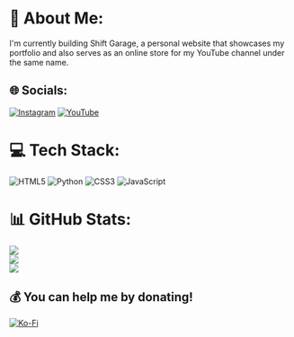 # 💫 About Me:
I'm currently building Shift Garage, a personal website that showcases my portfolio and also serves as an online store for my YouTube channel under the same name.


## 🌐 Socials:
[![Instagram](https://img.shields.io/badge/Instagram-%23E4405F.svg?logo=Instagram&logoColor=white)](https://instagram.com/@official.shift.garage) [![YouTube](https://img.shields.io/badge/YouTube-%23FF0000.svg?logo=YouTube&logoColor=white)](https://youtube.com/@@shift.garage) 

# 💻 Tech Stack:
![HTML5](https://img.shields.io/badge/html5-%23E34F26.svg?style=for-the-badge&logo=html5&logoColor=white) ![Python](https://img.shields.io/badge/python-3670A0?style=for-the-badge&logo=python&logoColor=ffdd54) ![CSS3](https://img.shields.io/badge/css3-%231572B6.svg?style=for-the-badge&logo=css3&logoColor=white) ![JavaScript](https://img.shields.io/badge/javascript-%23323330.svg?style=for-the-badge&logo=javascript&logoColor=%23F7DF1E)
# 📊 GitHub Stats:
![](https://github-readme-stats.vercel.app/api?username=nurology-1&theme=dark&hide_border=true&include_all_commits=false&count_private=false)<br/>
![](https://nirzak-streak-stats.vercel.app/?user=nurology-1&theme=dark&hide_border=true)<br/>
![](https://github-readme-stats.vercel.app/api/top-langs/?username=nurology-1&theme=dark&hide_border=true&include_all_commits=false&count_private=false&layout=compact)

  ## 💰 You can help me by donating!
  [![Ko-Fi](https://img.shields.io/badge/Ko--fi-F16061?style=for-the-badge&logo=ko-fi&logoColor=white)](https://ko-fi.com/shiftgarage) 
